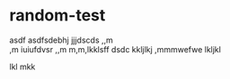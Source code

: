 # random-test
asdf
asdfsdebhj
jjjdscds
,,m   
 ,m
iuiufdvsr
,,m
m,m,lkklsff
dsdc
kkljlkj ,mmmwefwe
lkljkl

lkl
mkk

